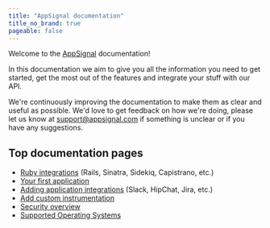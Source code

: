 ```yaml
---
title: "AppSignal documentation"
title_no_brand: true
pageable: false
---
```


Welcome to the [AppSignal](https://appsignal.com) documentation!

In this documentation we aim to give you all the information you need to get
started, get the most out of the features and integrate your stuff with our
API.

We're continuously improving the documentation to make them as clear and useful
as possible. We'd love to get feedback on how we're doing, please let us know
at [support@appsignal.com](mailto:support@appsignal.com) if something is
unclear or if you have any suggestions.

## Top documentation pages

- [Ruby integrations](/ruby/integrations/index.html)
  (Rails, Sinatra, Sidekiq, Capistrano, etc.)
- [Your first application](/getting-started/new-app.html)
- [Adding application integrations](/application/integrations/index.html)
  (Slack, HipChat, Jira, etc.)
- [Add custom instrumentation](/ruby/instrumentation/index.html)
- [Security overview](/appsignal/security.html)
- [Supported Operating Systems](/support/operating-system.html)
